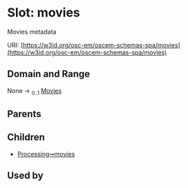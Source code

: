 
# Slot: movies

Movies metadata

URI: [https://w3id.org/osc-em/oscem-schemas-spa/movies](https://w3id.org/osc-em/oscem-schemas-spa/movies)


## Domain and Range

None &#8594;  <sub>0..1</sub> [Movies](Movies.md)

## Parents


## Children

 *  [Processing➞movies](Processing_movies.md)

## Used by

